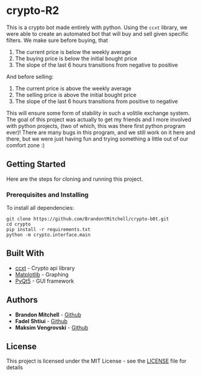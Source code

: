 # crypto-R2

This is a crypto bot made entirely with python. Using the `ccxt` library, we were able to create
an automated bot that will buy and sell given specific filters. We make sure before buying, that 
1. The current price is below the weekly average 
2. The buying price is below the initial bought price
3. The slope of the last 6 hours transitions from negative to positive

And before selling:
1. The current price is above the weekly average
2. The selling price is above the initial bought price
3. The slope of the last 6 hours transitions from positive to negative

This will ensure some form of stability in such a volitile exchange system. The goal of this project
was actually to get my friends and I more involved with python projects, (two of which, this was there
first python program ever)! There are many bugs in this program, and we still work on it here and there, 
but we were just having fun and trying something a little out of our comfort zone :) 

## Getting Started

Here are the steps for cloning and running this project. 

### Prerequisites and Installing

To install all dependencies:

```
git clone https://github.com/BrandontMitchell/crypto-b0t.git 
cd crypto
pip install -r requirements.txt
python -m crypto.interface.main
```
## Built With

* [ccxt](https://github.com/ccxt/ccxt) - Crypto api library
* [Matplotlib](https://matplotlib.org/) - Graphing
* [PyQt5](https://pypi.org/project/PyQt5/) - GUI framework

## Authors

* **Brandon Mitchell** - [Github](https://github.com/brandontmitchell)
* **Fadel Shtiui** - [Github](https://github.com/fadelshtiui)
* **Maksim Vengrovski** - [Github](https://github.com/vilnius1998)

## License

This project is licensed under the MIT License - see the [LICENSE](LICENSE) file for details
